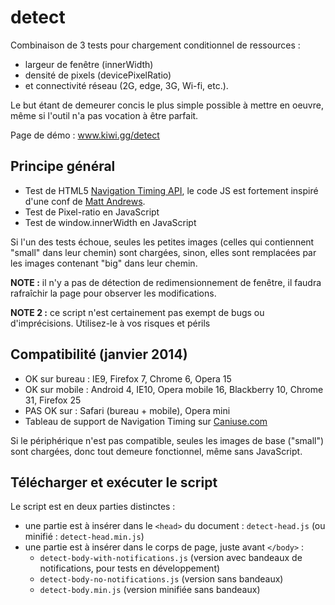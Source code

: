 detect
======

Combinaison de 3 tests pour chargement conditionnel de ressources :
* largeur de fenêtre (innerWidth)
* densité de pixels (devicePixelRatio)
* et connectivité réseau (2G, edge, 3G, Wi-fi, etc.).

Le but étant de demeurer concis le plus simple possible à mettre en oeuvre, même si l'outil n'a pas vocation à être parfait.

Page de démo  : www.kiwi.gg/detect

Principe général
----------------

* Test de HTML5 [Navigation Timing API](https://developer.mozilla.org/en-US/docs/Navigation_timing), le code JS est fortement inspiré d'une conf de [Matt Andrews](http://mattandrews.info/talks/port80-2013/#/33).
* Test de Pixel-ratio en JavaScript
* Test de window.innerWidth en JavaScript

Si l'un des tests échoue, seules les petites images (celles qui contiennent "small" dans leur chemin) sont chargées, sinon, elles sont remplacées par les images contenant "big" dans leur chemin.

**NOTE :** il n'y a pas de détection de redimensionnement de fenêtre, il faudra rafraîchir la page pour observer les modifications.

**NOTE 2 :** ce script n'est certainement pas exempt de bugs ou d'imprécisions. Utilisez-le à vos risques et périls

Compatibilité (janvier 2014)
----------------------------

* OK sur bureau : IE9, Firefox 7, Chrome 6, Opera 15
* OK sur mobile : Android 4, IE10, Opera mobile 16, Blackberry 10, Chrome 31, Firefox 25
* PAS OK sur : Safari (bureau + mobile), Opera mini
* Tableau de support de Navigation Timing sur [Caniuse.com](http://caniuse.com/#feat=nav-timing)

Si le périphérique n'est pas compatible, seules les images de base ("small") sont chargées, donc tout demeure fonctionnel, même sans JavaScript.

Télécharger et exécuter le script
---------------------------------

Le script est en deux parties distinctes :

* une partie est à insérer dans le `<head>` du document : `detect-head.js` (ou minifié : `detect-head.min.js`)
* une partie est à insérer dans le corps de page, juste avant `</body>` :
    * `detect-body-with-notifications.js` (version avec bandeaux de notifications, pour tests en développement)
    * `detect-body-no-notifications.js` (version sans bandeaux)
    * `detect-body.min.js` (version minifiée sans bandeaux)
